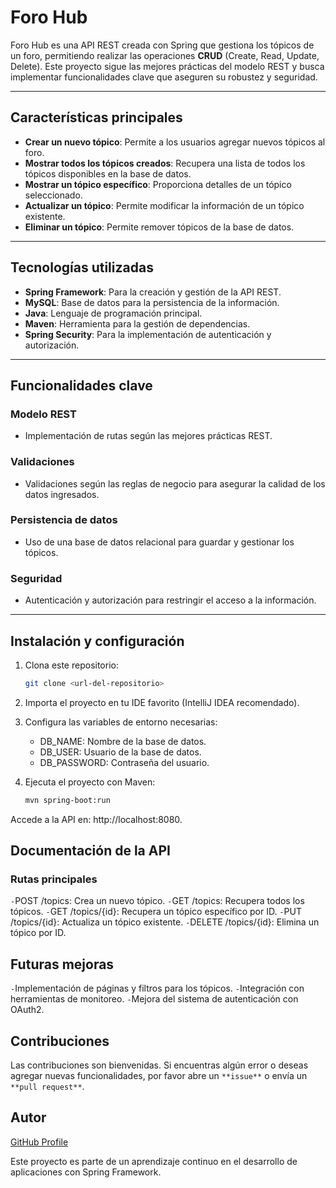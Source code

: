 # Foro Hub

Foro Hub es una API REST creada con Spring que gestiona los tópicos de un foro, permitiendo realizar las operaciones **CRUD** (Create, Read, Update, Delete). Este proyecto sigue las mejores prácticas del modelo REST y busca implementar funcionalidades clave que aseguren su robustez y seguridad.

---

## Características principales

- **Crear un nuevo tópico**: Permite a los usuarios agregar nuevos tópicos al foro.
- **Mostrar todos los tópicos creados**: Recupera una lista de todos los tópicos disponibles en la base de datos.
- **Mostrar un tópico específico**: Proporciona detalles de un tópico seleccionado.
- **Actualizar un tópico**: Permite modificar la información de un tópico existente.
- **Eliminar un tópico**: Permite remover tópicos de la base de datos.

---

## Tecnologías utilizadas

- **Spring Framework**: Para la creación y gestión de la API REST.
- **MySQL**: Base de datos para la persistencia de la información.
- **Java**: Lenguaje de programación principal.
- **Maven**: Herramienta para la gestión de dependencias.
- **Spring Security**: Para la implementación de autenticación y autorización.

---

## Funcionalidades clave

### Modelo REST
- Implementación de rutas según las mejores prácticas REST.

### Validaciones
- Validaciones según las reglas de negocio para asegurar la calidad de los datos ingresados.

### Persistencia de datos
- Uso de una base de datos relacional para guardar y gestionar los tópicos.

### Seguridad
- Autenticación y autorización para restringir el acceso a la información.

---

## Instalación y configuración

1. Clona este repositorio:
   ```bash
   git clone <url-del-repositorio>
2. Importa el proyecto en tu IDE favorito (IntelliJ IDEA recomendado).

3. Configura las variables de entorno necesarias:
   - DB_NAME: Nombre de la base de datos.
   - DB_USER: Usuario de la base de datos.
   - DB_PASSWORD: Contraseña del usuario.

4. Ejecuta el proyecto con Maven:
    ```bash
    mvn spring-boot:run

Accede a la API en: http://localhost:8080.

## Documentación de la API
### Rutas principales
`-`POST /topics: Crea un nuevo tópico.
`-`GET /topics: Recupera todos los tópicos.
`-`GET /topics/{id}: Recupera un tópico específico por ID.
`-`PUT /topics/{id}: Actualiza un tópico existente.
`-`DELETE /topics/{id}: Elimina un tópico por ID.

## Futuras mejoras
`-`Implementación de páginas y filtros para los tópicos.
`-`Integración con herramientas de monitoreo.
`-`Mejora del sistema de autenticación con OAuth2.

## Contribuciones
Las contribuciones son bienvenidas. Si encuentras algún error o deseas agregar nuevas funcionalidades, por favor abre un `**issue**` o envía un `**pull request**`.

## Autor
[GitHub Profile](https://github.com/Angiegm2)


Este proyecto es parte de un aprendizaje continuo en el desarrollo de aplicaciones con Spring Framework.



